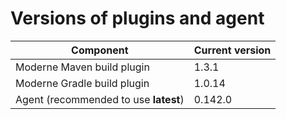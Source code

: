 # Versions of plugins and agent

| Component                             | Current version |
| ------------------------------------- | --------------- |
| Moderne Maven build plugin            | 1.3.1           |
| Moderne Gradle build plugin           | 1.0.14          |
| Agent (recommended to use **latest**) | 0.142.0         |
